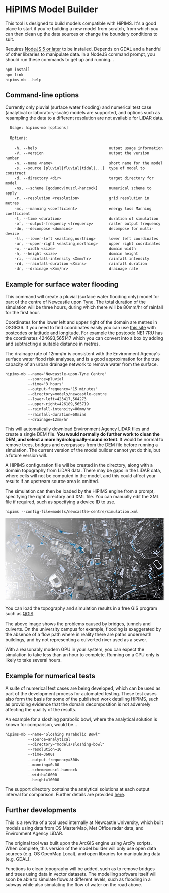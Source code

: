 # HiPIMS Model Builder

This tool is designed to build models compatible with HiPIMS. It's a good place to start if you're building a new model from scratch, from which you can then clean up the data sources or change the boundary conditions to suit.

Requires [NodeJS 5 or later](https://nodejs.org/en/download/current/) to be installed. Depends on GDAL and a handful of other libraries to manipulate data. In a NodeJS command prompt, you should run these commands to get up and running...
````
npm install
npm link
hipims-mb --help
````

## Command-line options
Currently only pluvial (surface water flooding) and numerical test case (analytical or laboratory-scale) models are supported, and options such as resampling the data to a different resolution are not available for LiDAR data.

````
  Usage: hipims-mb [options]

  Options:

    -h, --help                                output usage information
    -V, --version                             output the version number
    -n, --name <name>                         short name for the model
    -s, --source [pluvial|fluvial|tidal|...]  type of model to construct
    -d, --directory <dir>                     target directory for model
    -ns, --scheme [godunov|muscl-hancock]     numerical scheme to apply
    -r, --resolution <resolution>             grid resolution in metres
    -mc, --manning <coefficient>              energy loss Manning coefficient
    -t, --time <duration>                     duration of simulation
    -of, --output-frequency <frequency>       raster output frequency
    -dn, --decompose <domains>                decompose for multi-device
    -ll, --lower-left <easting,northing>      lower left coordinates
    -ur, --upper-right <easting,northing>     upper right coordinates
    -w, --width <size>                        domain width
    -h, --height <size>                       domain height
    -ri, --rainfall-intensity <Xmm/hr>        rainfall intensity
    -rd, --rainfall-duration <Xmins>          rainfall duration
    -dr, --drainage <Xmm/hr>                  drainage rate
````

## Example for surface water flooding
This command will create a pluvial (surface water flooding only) model for part of the centre of Newcastle upon Tyne. The total duration of the simulation will be three hours, during which there will be 80mm/hr of rainfall for the first hour.

Coordinates for the lower left and upper right of the domain are metres in OSGB36. If you need to find coordinates easily you can use [this site](http://www.nearby.org.uk/coord.cgi?p=NE6+1TX&f=full) with postcodes or latitude and longitude. For example the postcode NE1 7RU has the coordinates 424693,565147 which you can convert into a box by adding and subtracting a suitable distance in metres.

The drainage rate of 12mm/hr is consistent with the Environment Agency's surface water flood risk analyses, and is a good approximation for the true capacity of an urban drainage network to remove water from the surface.
````
hipims-mb --name="Newcastle-upon-Tyne Centre" 
          --source=pluvial 
          --time="3 hours" 
          --output-frequency="15 minutes" 
          --directory=models/newcastle-centre 
          --lower-left=423417,564273 
          --upper-right=426189,565719 
          --rainfall-intensity=80mm/hr 
          --rainfall-duration=60mins 
          --drainage=12mm/hr
````

This will automatically download Environment Agency LiDAR files and create a single DEM file. **You would normally do further work to clean the DEM, and select a more hydrologically-sound extent**. It would be normal to remove trees, bridges and overpasses from the DEM file before running a simulation. The current version of the model builder cannot yet do this, but a future version will.

A HiPIMS configuration file will be created in the directory, along with a domain topography from LiDAR data. There may be gaps in the LiDAR data, where cells will not be computed in the model, and this could affect your results if an upstream source area is omitted. 

The simulation can then be loaded by the HiPIMS engine from a prompt, specifying the right directory and XML file. You can manually edit the XML file if required, such as specifying a device ID to use.

````
hipims --config-file=models/newcastle-centre/simulation.xml
````

![Simulation results for Newcastle](/docs/hipims-newcastle-example.jpg?raw=true "Simulation results for Newcastle")

You can load the topography and simulation results in a free GIS program such as [QGIS](http://www.qgis.org/en/site/).

The above image shows the problems caused by bridges, tunnels and culverts. On the university campus for example, flooding is exaggerated by the absence of a flow path where in reality there are paths underneath buildings, and by not representing a culverted river used as a sewer.

With a reasonably modern GPU in your system, you can expect the simulation to take less than an hour to complete. Running on a CPU only is likely to take several hours.

## Example for numerical tests
A suite of numerical test cases are being developed, which can be used as part of the development process for automated testing. These test cases also form the basis for some of the published work detailing HiPIMS, such as providing evidence that the domain decomposition is not adversely affecting the quality of the results.

An example for a sloshing parabolic bowl, where the analytical solution is known for comparison, would be...
````
hipims-mb --name="Sloshing Parabolic Bowl"
          --source=analytical
          --directory="models/sloshing-bowl"
          --resolution=10
          --time=3600s
          --output-frequency=300s
          --manning=0.00
          --scheme=muscl-hancock
          --width=10000
          --height=10000
````

The support directory contains the analytical solutions at each output interval for comparison. Further details are provided [here](tests/).

## Further developments

This is a rewrite of a tool used internally at Newcastle University, which built models using data from OS MasterMap, Met Office radar data, and Environment Agency LiDAR. 

The original tool was built upon the ArcGIS engine using ArcPy scripts. When complete, this version of the model builder will only use open data sources (e.g. OS OpenMap Local), and open libraries for manipulating data (e.g. GDAL).

Functions to clean topography will be added, such as to remove bridges and trees using data in vector datasets. The modelling software itself will soon be able to simulate flows at different levels, such as flooding in a subway while also simulating the flow of water on the road above.


